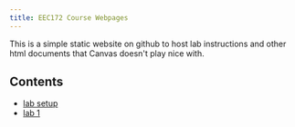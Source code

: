 ```yaml
---
title: EEC172 Course Webpages
---
```


This is a simple static website on github to host lab instructions and other 
html documents that Canvas doesn't play nice with.

## Contents

<!-- - [project](labs/project.html) -->
- [lab setup](labs/lab-setup.html)
- [lab 1](labs/lab1.html)
<!-- - [lab 2](labs/lab2.html) -->
<!-- - [lab 3](labs/lab3.html) -->
<!-- - [lab 4](labs/lab4.html) -->